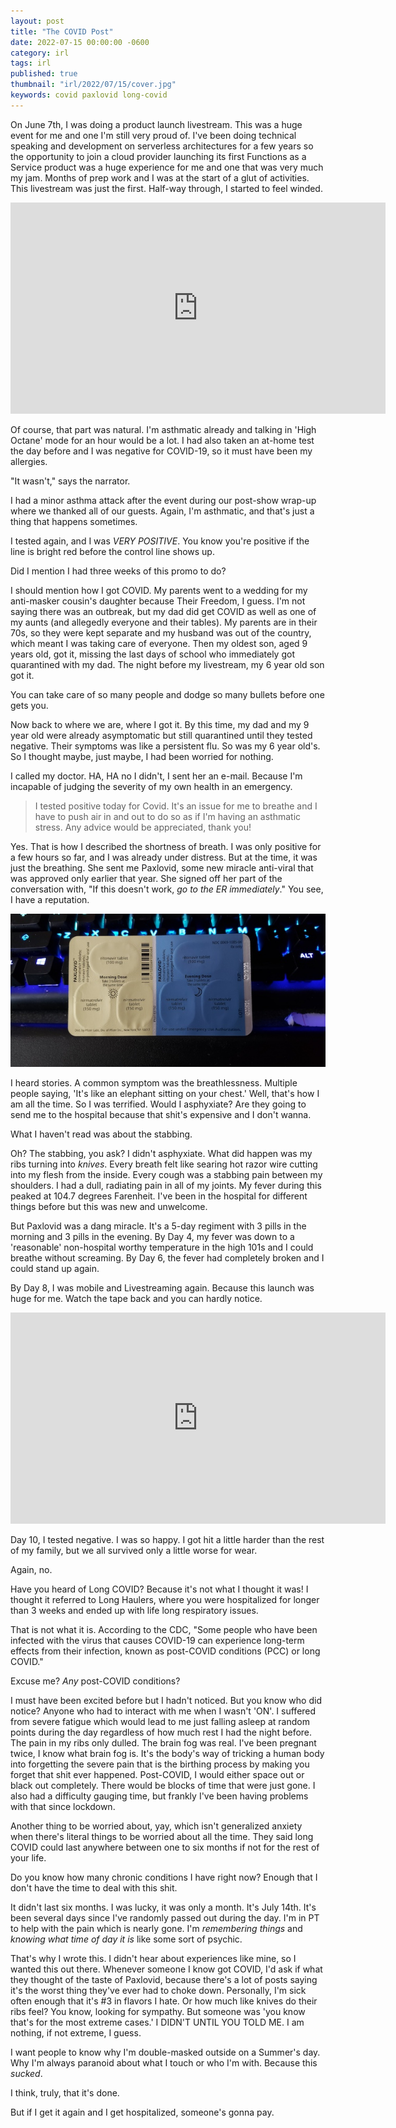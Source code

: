 ```yaml
---
layout: post
title: "The COVID Post"
date: 2022-07-15 00:00:00 -0600
category: irl
tags: irl
published: true
thumbnail: "irl/2022/07/15/cover.jpg"
keywords: covid paxlovid long-covid
---
```


On June 7th, I was doing a product launch livestream. This was a huge event for me and one I'm still very proud of. I've been doing technical speaking and development on serverless architectures for a few years so the opportunity to join a cloud provider launching its first Functions as a Service product was a huge experience for me and one that was very much my jam. Months of prep work and I was at the start of a glut of activities. This livestream was just the first. Half-way through, I started to feel winded.

<iframe width="600" height="338" src="https://www.youtube.com/embed/vmYayQC_0BU" title="DigitalOcean Functions Launch Livestream" frameborder="0" allow="accelerometer; autoplay; clipboard-write; encrypted-media; gyroscope; picture-in-picture" allowfullscreen></iframe>

Of course, that part was natural. I'm asthmatic already and talking in 'High Octane' mode for an hour would be a lot. I had also taken an at-home test the day before and I was negative for COVID-19, so it must have been my allergies.

"It wasn't," says the narrator.

I had a minor asthma attack after the event during our post-show wrap-up where we thanked all of our guests. Again, I'm asthmatic, and that's just a thing that happens sometimes.

I tested again, and I was _VERY POSITIVE_. You know you're positive if the line is bright red before the control line shows up.

Did I mention I had three weeks of this promo to do?

I should mention how I got COVID. My parents went to a wedding for my anti-masker cousin's daughter because Their Freedom, I guess. I'm not saying there was an outbreak, but my dad did get COVID as well as one of my aunts (and allegedly everyone and their tables). My parents are in their 70s, so they were kept separate and my husband was out of the country, which meant I was taking care of everyone. Then my oldest son, aged 9 years old, got it, missing the last days of school who immediately got quarantined with my dad. The night before my livestream, my 6 year old son got it.

You can take care of so many people and dodge so many bullets before one gets you.

Now back to where we are, where I got it. By this time, my dad and my 9 year old were already asymptomatic but still quarantined until they tested negative. Their symptoms was like a persistent flu. So was my 6 year old's. So I thought maybe, just maybe, I had been worried for nothing.

I called my doctor. HA, HA no I didn't, I sent her an e-mail. Because I'm incapable of judging the severity of my own health in an emergency.

> I tested positive today for Covid. It's an issue for me to breathe and I have to push air in and out to do so as if I'm having an asthmatic stress. Any advice would be appreciated, thank you!

Yes. That is how I described the shortness of breath. I was only positive for a few hours so far, and I was already under distress. But at the time, it was just the breathing. She sent me Paxlovid, some new miracle anti-viral that was approved only earlier that year. She signed off her part of the conversation with, "If this doesn't work, _go to the ER immediately_." You see, I have a reputation.

![Paxlovid](paxlovid.jpg)

I heard stories. A common symptom was the breathlessness. Multiple people saying, 'It's like an elephant sitting on your chest.' Well, that's how I am all the time. So I was terrified. Would I asphyxiate? Are they going to send me to the hospital because that shit's expensive and I don't wanna.

What I haven't read was about the stabbing.

Oh? The stabbing, you ask? I didn't asphyxiate. What did happen was my ribs turning into _knives_. Every breath felt like searing hot razor wire cutting into my flesh from the inside. Every cough was a stabbing pain between my shoulders. I had a dull, radiating pain in all of my joints. My fever during this peaked at 104.7 degrees Farenheit. I've been in the hospital for different things before but this was new and unwelcome.

But Paxlovid was a dang miracle. It's a 5-day regiment with 3 pills in the morning and 3 pills in the evening. By Day 4, my fever was down to a 'reasonable' non-hospital worthy temperature in the high 101s and I could breathe without screaming. By Day 6, the fever had completely broken and I could stand up again.

By Day 8, I was mobile and Livestreaming again. Because this launch was huge for me. Watch the tape back and you can hardly notice.

<iframe width="600" height="338" src="https://www.youtube.com/embed/iNwQqOs5HFc" title="Getting Started With DigitalOcean Functions" frameborder="0" allow="accelerometer; autoplay; clipboard-write; encrypted-media; gyroscope; picture-in-picture" allowfullscreen></iframe>

Day 10, I tested negative. I was so happy. I got hit a little harder than the rest of my family, but we all survived only a little worse for wear.

Again, no.

Have you heard of Long COVID? Because it's not what I thought it was! I thought it referred to Long Haulers, where you were hospitalized for longer than 3 weeks and ended up with life long respiratory issues.

That is not what it is. According to the CDC, "Some people who have been infected with the virus that causes COVID-19 can experience long-term effects from their infection, known as post-COVID conditions (PCC) or long COVID."

Excuse me? _Any_ post-COVID conditions?

I must have been excited before but I hadn't noticed. But you know who did notice? Anyone who had to interact with me when I wasn't 'ON'. I suffered from severe fatigue which would lead to me just falling asleep at random points during the day regardless of how much rest I had the night before. The pain in my ribs only dulled. The brain fog was real. I've been pregnant twice, I know what brain fog is. It's the body's way of tricking a human body into forgetting the severe pain that is the birthing process by making you forget that shit ever happened. Post-COVID, I would either space out or black out completely. There would be blocks of time that were just gone. I also had a difficulty gauging time, but frankly I've been having problems with that since lockdown.

Another thing to be worried about, yay, which isn't generalized anxiety when there's literal things to be worried about all the time. They said long COVID could last anywhere between one to six months if not for the rest of your life.

Do you know how many chronic conditions I have right now? Enough that I don't have the time to deal with this shit.

It didn't last six months. I was lucky, it was only a month. It's July 14th. It's been several days since I've randomly passed out during the day. I'm in PT to help with the pain which is nearly gone. I'm _remembering things_ and _knowing what time of day it is_ like some sort of psychic.

That's why I wrote this. I didn't hear about experiences like mine, so I wanted this out there. Whenever someone I know got COVID, I'd ask if what they thought of the taste of Paxlovid, because there's a lot of posts saying it's the worst thing they've ever had to choke down. Personally, I'm sick often enough that it's #3 in flavors I hate. Or how much like knives do their ribs feel? You know, looking for sympathy. But someone was 'you know that's for the most extreme cases.' I DIDN'T UNTIL YOU TOLD ME. I am nothing, if not extreme, I guess.

I want people to know why I'm double-masked outside on a Summer's day. Why I'm always paranoid about what I touch or who I'm with. Because this _sucked_.

I think, truly, that it's done.

But if I get it again and I get hospitalized, someone's gonna pay.
